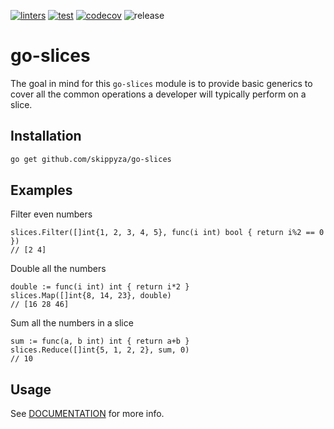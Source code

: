 [![linters](https://github.com/SkippyZA/go-slices/actions/workflows/lint.yml/badge.svg)](https://github.com/SkippyZA/go-slices/actions/workflows/lint.yml)
[![test](https://github.com/SkippyZA/go-slices/actions/workflows/test.yml/badge.svg)](https://github.com/SkippyZA/go-slices/actions/workflows/test.yml) 
[![codecov](https://codecov.io/gh/SkippyZA/go-slices/branch/master/graph/badge.svg?token=OLBD9XQKZX)](https://codecov.io/gh/SkippyZA/go-slices)
![release](https://img.shields.io/github/v/release/skippyza/go-slices?include_prereleases)

# go-slices

The goal in mind for this `go-slices` module is to provide basic generics to cover all the common operations a developer will typically perform on a slice.

## Installation

```bash
go get github.com/skippyza/go-slices
```

## Examples

Filter even numbers
```golang
slices.Filter([]int{1, 2, 3, 4, 5}, func(i int) bool { return i%2 == 0 })
// [2 4]
```

Double all the numbers
```golang
double := func(i int) int { return i*2 }
slices.Map([]int{8, 14, 23}, double)
// [16 28 46]
```

Sum all the numbers in a slice
```golang
sum := func(a, b int) int { return a+b }
slices.Reduce([]int{5, 1, 2, 2}, sum, 0)
// 10
```

## Usage
See [DOCUMENTATION](https://pkg.go.dev/github.com/skippyza/go-slices) for more info.
